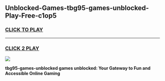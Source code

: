 
## Unblocked-Games-tbg95-games-unblocked-Play-Free-c1op5
<h3>
<a href="https://premium76.site?title=tbg95-games-unblocked&ref=15A">CLICK TO PLAY</a></h3>
<hr>

<h3>
<a href="https://premium76.site?title=tbg95-games-unblocked&ref=15A">CLICK 2 PLAY</a>
  
</h3>

<a href="https://premium76.site?title=tbg95-games-unblocked&ref=15A"><img src="https://clearcache.store/games.png"></a>


**tbg95-games-unblocked games unblocked: Your Gateway to Fun and Accessible Online Gaming**
